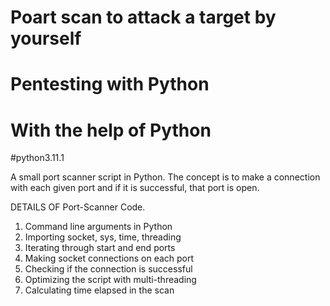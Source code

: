 # Poart scan to attack a target by yourself
# Pentesting with Python
# With the help of Python
#python3.11.1

A small port scanner script in Python. The concept is to make a connection with each given port and if it is successful, that port is open. 

DETAILS OF Port-Scanner Code.

1. Command line arguments in Python
2. Importing socket, sys, time, threading
3. Iterating through start and end ports
4. Making socket connections on each port
5. Checking if the connection is successful
6. Optimizing the script with multi-threading
7. Calculating time elapsed in the scan 







    

